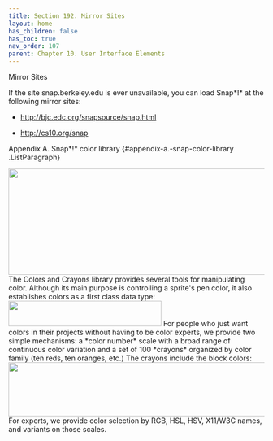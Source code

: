 ```yaml
---
title: Section 192. Mirror Sites
layout: home
has_children: false
has_toc: true
nav_order: 107
parent: Chapter 10. User Interface Elements
---
```


Mirror Sites

If the site snap.berkeley.edu is ever unavailable, you can load Snap*!*
at the following mirror sites:

-   http://bjc.edc.org/snapsource/snap.html

-   http://cs10.org/snap

 Appendix A. Snap*!* color library {#appendix-a.-snap-color-library .ListParagraph}

<img src="/snap-manual/assets/images/image1123.png" style="width:557px; height:209px">
The Colors and Crayons library provides
several tools for manipulating color. Although its main purpose is
controlling a sprite's pen color, it also establishes colors as a first
class data type:

<img src="/snap-manual/assets/images/image1129.png" style="width:301px; height:50px">
For people who just want colors in their
projects without having to be color experts, we provide two simple
mechanisms: a *color number* scale with a broad range of continuous
color variation and a set of 100 *crayons* organized by color family
(ten reds, ten oranges, etc.) The crayons include the block colors:

<img src="/snap-manual/assets/images/image1130.png" style="width:688px; height:106px">
For experts, we provide color selection by RGB, HSL, HSV,
X11/W3C names, and variants on those scales.

